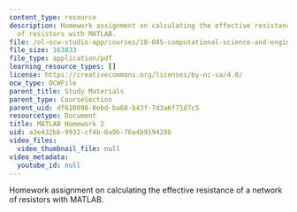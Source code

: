 ```yaml
---
content_type: resource
description: Homework assignment on calculating the effective resistance of a network
  of resistors with MATLAB.
file: /ol-ocw-studio-app/courses/18-085-computational-science-and-engineering-i-fall-2008/a3e432bb9932cf4b8a9b76a4b919428b_matlab2.pdf
file_size: 163833
file_type: application/pdf
learning_resource_types: []
license: https://creativecommons.org/licenses/by-nc-sa/4.0/
ocw_type: OCWFile
parent_title: Study Materials
parent_type: CourseSection
parent_uid: df610098-8ebd-ba68-b43f-7d3a6f71d7c5
resourcetype: Document
title: MATLAB Homework 2
uid: a3e432bb-9932-cf4b-8a9b-76a4b919428b
video_files:
  video_thumbnail_file: null
video_metadata:
  youtube_id: null
---
```

Homework assignment on calculating the effective resistance of a network of resistors with MATLAB.